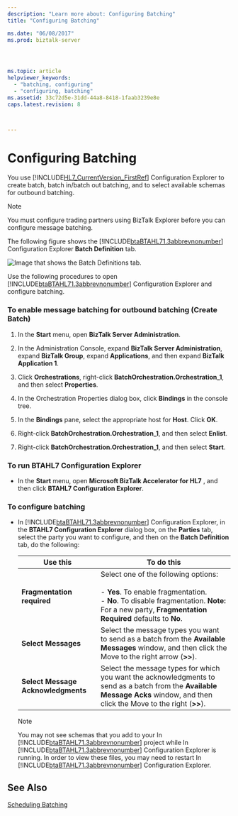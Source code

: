 ```yaml
---
description: "Learn more about: Configuring Batching"
title: "Configuring Batching"

ms.date: "06/08/2017"
ms.prod: biztalk-server




ms.topic: article
helpviewer_keywords: 
  - "batching, configuring"
  - "configuring, batching"
ms.assetid: 33c72d5e-31dd-44a8-8418-1faab3239e8e
caps.latest.revision: 8



---
```

# Configuring Batching
You use [!INCLUDE[HL7_CurrentVersion_FirstRef](../../includes/hl7-currentversion-firstref-md.md)] Configuration Explorer to create batch, batch in/batch out batching, and to select available schemas for outbound batching.  
  
> [!NOTE]
>  You must configure trading partners using BizTalk Explorer before you can configure message batching.  
  
 The following figure shows the [!INCLUDE[btaBTAHL71.3abbrevnonumber](../../includes/btabtahl71-3abbrevnonumber-md.md)] Configuration Explorer **Batch Definition** tab.  
  
 ![Image that shows the Batch Definitions tab.](../../adapters-and-accelerators/accelerator-hl7/media/hl7-ops-batchdef.gif "hl7_ops_batchdef")  
  
 Use the following procedures to open [!INCLUDE[btaBTAHL71.3abbrevnonumber](../../includes/btabtahl71-3abbrevnonumber-md.md)] Configuration Explorer and configure batching.  
  
### To enable message batching for outbound batching (Create Batch)  
  
1.  In the **Start** menu, open **BizTalk Server Administration**.  
  
2.  In the Administration Console, expand **BizTalk Server Administration**, expand **BizTalk Group**, expand **Applications**, and then expand **BizTalk Application 1**.  
  
3.  Click **Orchestrations**, right-click **BatchOrchestration.Orchestration_1**, and then select **Properties**.  
  
4.  In the Orchestration Properties dialog box, click **Bindings** in the console tree.  
  
5.  In the **Bindings** pane, select the appropriate host for **Host**. Click **OK**.  
  
6.  Right-click **BatchOrchestration.Orchestration_1**, and then select **Enlist**.  
  
7.  Right-click **BatchOrchestration.Orchestration_1**, and then select **Start**.  
  
### To run BTAHL7 Configuration Explorer  
  
-   In the **Start** menu, open **Microsoft BizTalk Accelerator for HL7** , and then click **BTAHL7 Configuration Explorer**.  
  
### To configure batching  
  
- In [!INCLUDE[btaBTAHL71.3abbrevnonumber](../../includes/btabtahl71-3abbrevnonumber-md.md)] Configuration Explorer, in the **BTAHL7 Configuration Explorer** dialog box, on the **Parties** tab, select the party you want to configure, and then on the **Batch Definition** tab, do the following:  
  
  |Use this|To do this|  
  |--------------|----------------|  
  |**Fragmentation required**|Select one of the following options:<br /><br /> -   **Yes**. To enable fragmentation.<br />-   **No**. To disable fragmentation. **Note:**  For a new party, **Fragmentation Required** defaults to **No**.|  
  |**Select Messages**|Select the message types you want to send as a batch from the **Available Messages** window, and then click the Move to the right arrow (**>>**).|  
  |**Select Message Acknowledgments**|Select the message types for which you want the acknowledgments to send as a batch from the **Available Message Acks** window, and then click the Move to the right (**>>**).|  
  
  > [!NOTE]
  >  You may not see schemas that you add to your In [!INCLUDE[btaBTAHL71.3abbrevnonumber](../../includes/btabtahl71-3abbrevnonumber-md.md)] project while In [!INCLUDE[btaBTAHL71.3abbrevnonumber](../../includes/btabtahl71-3abbrevnonumber-md.md)] Configuration Explorer is running. In order to view these files, you may need to restart In [!INCLUDE[btaBTAHL71.3abbrevnonumber](../../includes/btabtahl71-3abbrevnonumber-md.md)] Configuration Explorer.  
  
## See Also  
 [Scheduling Batching](../../adapters-and-accelerators/accelerator-hl7/scheduling-batching.md)
